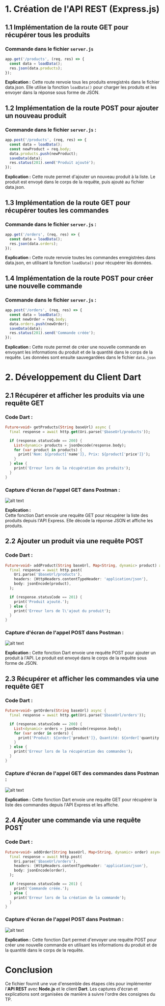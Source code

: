 # 1. Création de l'API REST (Express.js)

## 1.1 Implémentation de la route GET pour récupérer tous les produits

### Commande dans le fichier `server.js`

```js
app.get('/products', (req, res) => {
  const data = loadData();
  res.json(data.products);
});
```
**Explication :** 
Cette route renvoie tous les produits enregistrés dans le fichier data.json. Elle utilise la fonction `loadData()` pour charger les produits et les envoyer dans la réponse sous forme de JSON.

## 1.2 Implémentation de la route POST pour ajouter un nouveau produit

### Commande dans le fichier `server.js` :


```js
app.post('/products', (req, res) => {
  const data = loadData();
  const newProduct = req.body;
  data.products.push(newProduct);
  saveData(data);
  res.status(201).send('Produit ajouté');
});
```

**Explication :** 
Cette route permet d'ajouter un nouveau produit à la liste. Le produit est envoyé dans le corps de la requête, puis ajouté au fichier data.json.

## 1.3 Implémentation de la route GET pour récupérer toutes les commandes
### Commande dans le fichier `server.js` :

```js
app.get('/orders', (req, res) => {
  const data = loadData();
  res.json(data.orders);
});
```

**Explication :** 
Cette route renvoie toutes les commandes enregistrées dans data.json, en utilisant la fonction `loadData()` pour récupérer les données.

## 1.4 Implémentation de la route POST pour créer une nouvelle commande
### Commande dans le fichier `server.js` :

```js
app.post('/orders', (req, res) => {
  const data = loadData();
  const newOrder = req.body;
  data.orders.push(newOrder);
  saveData(data);
  res.status(201).send('Commande créée');
});
```

**Explication :** 
Cette route permet de créer une nouvelle commande en envoyant les informations du produit et de la quantité dans le corps de la requête. Les données sont ensuite sauvegardées dans le fichier `data.json`

# 2. Développement du Client Dart
## 2.1 Récupérer et afficher les produits via une requête GET
### Code Dart :

```dart
Future<void> getProducts(String baseUrl) async {
  final response = await http.get(Uri.parse('$baseUrl/products'));

  if (response.statusCode == 200) {
    List<dynamic> products = jsonDecode(response.body);
    for (var product in products) {
      print('Nom: ${product['name']}, Prix: ${product['price']}');
    }
  } else {
    print('Erreur lors de la récupération des produits');
  }
}
```
### Capture d'écran de l'appel GET dans Postman :
![alt text](images/img-1.png)

**Explication :**  
Cette fonction Dart envoie une requête GET pour récupérer la liste des produits depuis l'API Express. Elle décode la réponse JSON et affiche les produits.

## 2.2 Ajouter un produit via une requête POST
### Code Dart :

```dart
Future<void> addProduct(String baseUrl, Map<String, dynamic> product) async {
  final response = await http.post(
    Uri.parse('$baseUrl/products'),
    headers: {HttpHeaders.contentTypeHeader: 'application/json'},
    body: jsonEncode(product),
  );

  if (response.statusCode == 201) {
    print('Produit ajouté.');
  } else {
    print('Erreur lors de l\'ajout du produit');
  }
}
```
### Capture d'écran de l'appel POST dans Postman :
![alt text](images/img-2.png)


**Explication :** 
Cette fonction Dart envoie une requête POST pour ajouter un produit à l'API. Le produit est envoyé dans le corps de la requête sous forme de JSON.

## 2.3 Récupérer et afficher les commandes via une requête GET
### Code Dart :

```dart
Future<void> getOrders(String baseUrl) async {
  final response = await http.get(Uri.parse('$baseUrl/orders'));

  if (response.statusCode == 200) {
    List<dynamic> orders = jsonDecode(response.body);
    for (var order in orders) {
      print('Produit: ${order['product']}, Quantité: ${order['quantity']}');
    }
  } else {
    print('Erreur lors de la récupération des commandes');
  }
}
```
### Capture d'écran de l'appel GET des commandes dans Postman :
![alt text](images/img-3.png)


**Explication :** 
Cette fonction Dart envoie une requête GET pour récupérer la liste des commandes depuis l'API Express et les affiche.

## 2.4 Ajouter une commande via une requête POST
### Code Dart :

```dart
Future<void> addOrder(String baseUrl, Map<String, dynamic> order) async {
  final response = await http.post(
    Uri.parse('$baseUrl/orders'),
    headers: {HttpHeaders.contentTypeHeader: 'application/json'},
    body: jsonEncode(order),
  );

  if (response.statusCode == 201) {
    print('Commande créée.');
  } else {
    print('Erreur lors de la création de la commande');
  }
}
```
### Capture d'écran de l'appel POST dans Postman :
![alt text](images/img-4.png)


**Explication :** 
Cette fonction Dart permet d'envoyer une requête POST pour créer une nouvelle commande en utilisant les informations du produit et de la quantité dans le corps de la requête.

# Conclusion
Ce fichier fournit une vue d'ensemble des étapes clés pour implémenter l'**API REST** avec **Node.js** et le client **Dart**. Les captures d'écran et explications sont organisées de manière à suivre l'ordre des consignes du TP.